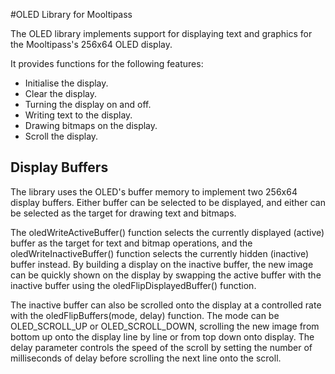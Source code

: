#OLED Library for Mooltipass

The OLED library implements support for displaying text and graphics for the Mooltipass's 256x64 OLED display.

It provides functions for the following features:
- Initialise the display.
- Clear the display.
- Turning the display on and off.
- Writing text to the display.
- Drawing bitmaps on the display.
- Scroll the display.

## Display Buffers

The library uses the OLED's buffer memory to implement two 256x64 display buffers.  Either buffer can be selected to be displayed, and either can be selected as the target for drawing text and bitmaps.

The oledWriteActiveBuffer() function selects the currently displayed (active) buffer as the target for text and bitmap operations, and the oledWriteInactiveBuffer() function selects the currently hidden (inactive) buffer instead.  By building a display on the inactive buffer, the new image can be quickly shown on the display by swapping the active buffer with the inactive buffer using the oledFlipDisplayedBuffer() function.  

The inactive buffer can also be scrolled onto the display at a controlled rate with the oledFlipBuffers(mode, delay) function. The mode can be OLED_SCROLL_UP or OLED_SCROLL_DOWN, scrolling the new image from bottom up onto the display line by line or from top down onto display.  The delay parameter controls the speed of the scroll by setting the number of milliseconds of delay before scrolling the next line onto the scroll.

